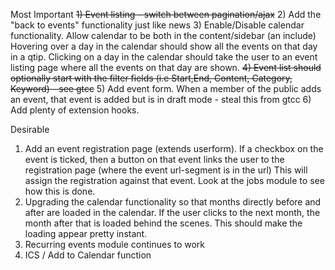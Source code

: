 Most Important
~~1) Event listing - switch between pagination/ajax~~
2) Add the "back to events" functionality just like news
3) Enable/Disable calendar functionality. Allow calendar to be both in the content/sidebar (an include)
 Hovering over a day in the calendar should show all the events on that day in a qtip.
 Clicking on a day in the calendar should take the user to an event listing page where all the events on that day are shown.
~~4) Event list should optionally start with the filter fields (i.e Start,End, Content, Category, Keyword) - see gtcc~~
5) Add event form. When a member of the public adds an event, that event is added but is in draft mode - steal this from gtcc
6) Add plenty of extension hooks.

Desirable
1) Add an event registration page (extends userform). If a checkbox on the event is ticked, then a button on that event links the user to the registration page (where the event url-segment is in the url) This will assign the registration against that event. Look at the jobs module to see how this is done.
2) Upgrading the calendar functionality so that months directly before and after are loaded in the calendar. If the user clicks to the next month, the month after that is loaded behind the scenes. This should make the loading appear pretty instant.
3) Recurring events module continues to work
4) ICS / Add to Calendar function